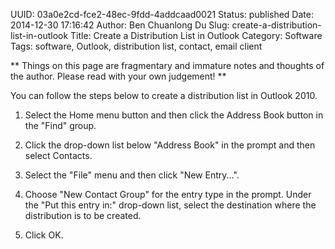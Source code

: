 UUID: 03a0e2cd-fce2-48ec-9fdd-4addcaad0021
Status: published
Date: 2014-12-30 17:16:42
Author: Ben Chuanlong Du
Slug: create-a-distribution-list-in-outlook
Title: Create a Distribution List in Outlook
Category: Software
Tags: software, Outlook, distribution list, contact, email client

**
Things on this page are
fragmentary and immature notes and thoughts of the author.
Please read with your own judgement!
**

You can follow the steps below to create a distribution list in Outlook 2010.

1. Select the Home menu button 
and then click the Address Book button in the "Find" group.

2. Click the drop-down list below "Address Book" in the prompt 
and then select Contacts.

3. Select the "File" menu and then click "New Entry...".

4. Choose "New Contact Group" for the entry type in the prompt.
Under the "Put this entry in:" drop-down list, 
select the destination where the distribution is to be created.

5. Click OK.
